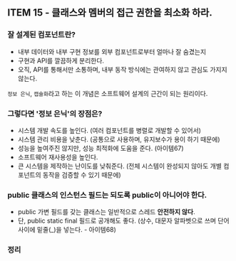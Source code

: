 ## ITEM 15 - 클래스와 멤버의 접근 권한을 최소화 하라.

### 잘 설계된 컴포넌트란?
- 내부 데이터와 내부 구현 정보를 외부 컴포넌트로부터 얼마나 잘 숨겼는지
- 구현과 API를 깔끔하게 분리한다.
- 오직, API를 통해서만 소통하며, 내부 동작 방식에는 관여하지 않고 관심도 가지지 않는다.

`정보 은닉`, `캡슐화`라고 하는 이 개념은 소프트웨어 설계의 근간이 되는 원리이다.

### 그렇다면 '정보 은닉'의 장점은?
- 시스템 개발 속도를 높인다. (여러 컴포넌트를 병렬로 개발할 수 있어서)
- 시스템 관리 비용을 낮춘다. (공통으로 사용하며, 유지보수가 용이 하기 때문에)
- 성능을 높여주진 않지만, 성능 최적화에 도움을 준다. (아이템67)
- 소프트웨어 재사용성을 높인다.
- 큰 시스템을 제작하는 난이도를 낮춰준다. (전체 시스템이 완성되지 않아도 개별 컴포넌트의 동작을 검증할 수 있기 때문에)

### public 클래스의 인스턴스 필드는 되도록 public이 아니어야 한다.
- public 가변 필드를 갖는 클래스는 일반적으로 스레드 **안전하지 않다**.
- 단, public static final 필드로 공개해도 좋다. (상수, 대문자 알파벳으로 쓰며 단어 사이에 밑줄(_)을 넣는다. - 아이템68)

### 정리
